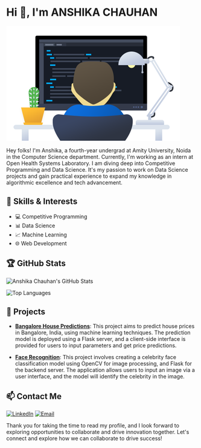 # Hi 👋, I'm ANSHIKA CHAUHAN

![Banner Image](https://github.com/Anshika32/Anshika32/blob/main/profile.png?raw=true)

Hey folks! I'm Anshika, a fourth-year undergrad at Amity University, Noida in the Computer Science department. Currently, I'm working as an intern at Open Health Systems Laboratory. I am diving deep into Competitive Programming and Data Science. It's my passion to work on Data Science projects and gain practical experience to expand my knowledge in algorithmic excellence and tech advancement.

## 🔧 Skills & Interests
- 💻 Competitive Programming
- 📊 Data Science
- 📈 Machine Learning
- 🌐 Web Development

## 🏆 GitHub Stats

![Anshika Chauhan's GitHub Stats](https://github-readme-stats.vercel.app/api?username=Anshika32&show_icons=true&theme=radical)

![Top Languages](https://github-readme-stats.vercel.app/api/top-langs/?username=Anshika32&layout=compact&theme=radical)


## 🚀 Projects
- **[Bangalore House Predictions]((https://github.com/Anshika32/Bangalore-House-Prices))**: This project aims to predict house prices in Bangalore, India, using machine learning techniques. The prediction model is deployed using a Flask server, and a client-side interface is provided for users to input parameters and get price predictions.
  
- **[Face Recognition]((https://github.com/Anshika32/Sports-Celebrity-Face-Recognition))**: This project involves creating a celebrity face classification model using OpenCV for image processing, and Flask for the backend server. The application allows users to input an image via a user interface, and the model will identify the celebrity in the image.

## 📫 Contact Me
[![LinkedIn](https://img.shields.io/badge/LinkedIn-Profile-blue)](https://www.linkedin.com/in/your-linkedin-profile)
[![Email](https://img.shields.io/badge/Email-Contact-red)](mailto:your-email@example.com)

Thank you for taking the time to read my profile, and I look forward to exploring opportunities to collaborate and drive innovation together. Let's connect and explore how we can collaborate to drive success!
